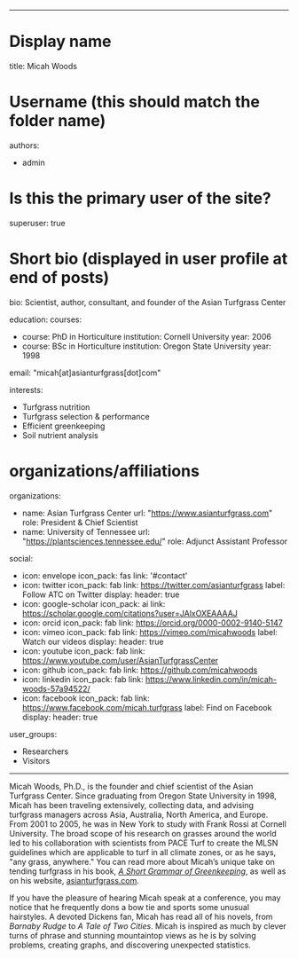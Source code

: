 
---

# Display name
title: Micah Woods

# Username (this should match the folder name)
authors:
- admin

# Is this the primary user of the site?
superuser: true

# Short bio (displayed in user profile at end of posts)
bio: Scientist, author, consultant, and founder of the Asian Turfgrass Center 

education:
  courses:
  - course: PhD in Horticulture
    institution: Cornell University
    year: 2006
  - course: BSc in Horticulture
    institution: Oregon State University
    year: 1998
    
email: "micah[at]asianturfgrass[dot]com"

interests:
- Turfgrass nutrition
- Turfgrass selection & performance
- Efficient greenkeeping
- Soil nutrient analysis

# organizations/affiliations
organizations:
- name: Asian Turfgrass Center
  url: "https://www.asianturfgrass.com"
  role: President & Chief Scientist
- name: University of Tennessee
  url: "https://plantsciences.tennessee.edu/"
  role: Adjunct Assistant Professor
  
social:
- icon: envelope
  icon_pack: fas
  link: '#contact'
- icon: twitter
  icon_pack: fab
  link: https://twitter.com/asianturfgrass
  label: Follow ATC on Twitter
  display:
    header: true
- icon: google-scholar
  icon_pack: ai
  link: https://scholar.google.com/citations?user=JAlxOXEAAAAJ
- icon: orcid
  icon_pack: fab
  link: https://orcid.org/0000-0002-9140-5147
- icon: vimeo
  icon_pack: fab
  link: https://vimeo.com/micahwoods
  label: Watch our videos
  display:
    header: true
- icon: youtube
  icon_pack: fab
  link: https://www.youtube.com/user/AsianTurfgrassCenter
- icon: github
  icon_pack: fab
  link: https://github.com/micahwoods
- icon: linkedin
  icon_pack: fab
  link: https://www.linkedin.com/in/micah-woods-57a94522/
- icon: facebook
  icon_pack: fab
  link: https://www.facebook.com/micah.turfgrass
  label: Find on Facebook
  display:
    header: true
  
  


user_groups:
- Researchers
- Visitors
---

Micah Woods, Ph.D., is the founder and chief scientist of the Asian Turfgrass Center. Since graduating from Oregon State University in 1998, Micah has been traveling extensively, collecting data, and advising turfgrass managers across Asia, Australia, North America, and Europe. From 2001 to 2005, he was in New York to study with Frank Rossi at Cornell University. The broad scope of his research on grasses around the world led to his collaboration with scientists from PACE Turf to create the MLSN guidelines which are applicable to turf in all climate zones, or as he says, "any grass, anywhere." You can read more about Micah’s unique take on tending turfgrass in his book, [*A Short Grammar of Greenkeeping*](https://leanpub.com/short_grammar_of_greenkeeping), as well as on his website, [asianturfgrass.com](https://www.asianturfgrass.com).   

If you have the pleasure of hearing Micah speak at a conference, you may notice that he frequently dons a bow tie and sports some unusual hairstyles. A devoted Dickens fan, Micah has read all of his novels, from *Barnaby Rudge* to *A Tale of Two Cities*. Micah is inspired as much by clever turns of phrase and stunning mountaintop views as he is by solving problems, creating graphs, and discovering unexpected statistics. 


